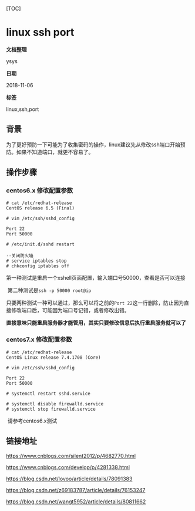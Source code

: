 [TOC]

# linux ssh port

**文档整理**

ysys

**日期**

2018-11-06

**标签**

linux,ssh,port



## 背景

​	为了更好预防一下可能为了收集密码的操作，linux建议先从修改ssh端口开始预防。如果不知道端口，就更不容易了。



## 操作步骤



### centos6.x 修改配置参数

```
# cat /etc/redhat-release 
CentOS release 6.5 (Final)

# vim /etc/ssh/sshd_config 

Port 22 
Port 50000

# /etc/init.d/sshd restart

--关闭防火墙
# service iptables stop 
# chkconfig iptables off

```

​	第一种测试是重启一个xshell页面配置，输入端口号50000，查看是否可以连接

​	第二种测试是`ssh -p 50000 root@ip `

​	只要两种测试一种可以通过，那么可以将之前的`Port 22`这一行删除，防止因为直接修改端口后，可能因为端口号记错，或者修改出错。

​	**直接意味只能重启服务器才能管用，其实只要修改信息后执行重启服务就可以了**



### centos7.x 修改配置参数



```
# cat /etc/redhat-release 
CentOS Linux release 7.4.1708 (Core) 

# vim /etc/ssh/sshd_config 

Port 22 
Port 50000

# systemctl restart sshd.service 

# systemctl disable firewalld.service
# systemctl stop firewalld.service
```



​	请参考centos6.x测试





## 链接地址

https://www.cnblogs.com/silent2012/p/4682770.html

https://www.cnblogs.com/develop/p/4281338.html

https://blog.csdn.net/lovoo/article/details/78091383

https://blog.csdn.net/z69183787/article/details/76153247

https://blog.csdn.net/wangt5952/article/details/80811662